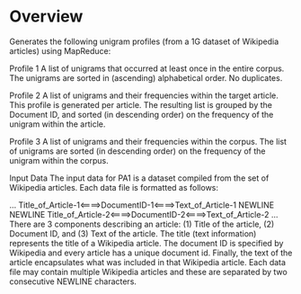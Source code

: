 # Overview
Generates the following unigram profiles (from a 1G dataset of Wikipedia articles) using MapReduce:

Profile 1
A list of unigrams that occurred at least once in the entire corpus. The unigrams are sorted in (ascending) alphabetical order. No duplicates.

Profile 2
A list of unigrams and their frequencies within the target article. This profile is generated per article. The resulting list is grouped by the Document ID, and sorted (in descending order) on the frequency of the unigram within the article.

Profile 3
A list of unigrams and their frequencies within the corpus. The list of unigrams are sorted (in descending order) on the frequency of the unigram within the corpus.

Input Data
The input data for PA1 is a dataset compiled from the set of Wikipedia articles. Each data file is formatted as follows:

… 
Title_of_Article-1<====>DocumentID-1<====>Text_of_Article-1 
NEWLINE 
NEWLINE 
Title_of_Article-2<====>DocumentID-2<====>Text_of_Article-2 
…
There are 3 components describing an article: (1) Title of the article, (2) Document ID, and (3) Text of the article. The title (text information) represents the title of a Wikipedia article. The document ID is specified by Wikipedia and every article has a unique document id. Finally, the text of the article encapsulates what was included in that Wikipedia article. Each data file may contain multiple Wikipedia articles and these are separated by two consecutive NEWLINE characters.
